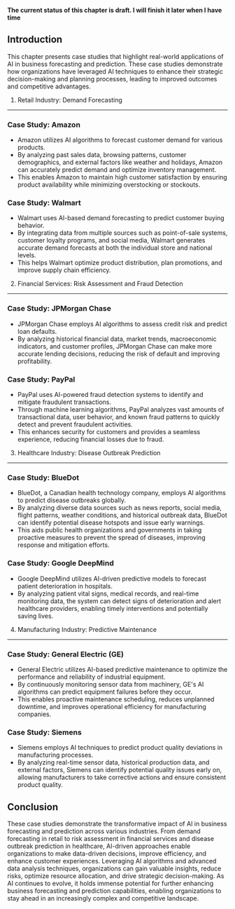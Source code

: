 **The current status of this chapter is draft. I will finish it later when I have time**

Introduction
------------

This chapter presents case studies that highlight real-world applications of AI in business forecasting and prediction. These case studies demonstrate how organizations have leveraged AI techniques to enhance their strategic decision-making and planning processes, leading to improved outcomes and competitive advantages.

1. Retail Industry: Demand Forecasting
--------------------------------------

### Case Study: Amazon

* Amazon utilizes AI algorithms to forecast customer demand for various products.
* By analyzing past sales data, browsing patterns, customer demographics, and external factors like weather and holidays, Amazon can accurately predict demand and optimize inventory management.
* This enables Amazon to maintain high customer satisfaction by ensuring product availability while minimizing overstocking or stockouts.

### Case Study: Walmart

* Walmart uses AI-based demand forecasting to predict customer buying behavior.
* By integrating data from multiple sources such as point-of-sale systems, customer loyalty programs, and social media, Walmart generates accurate demand forecasts at both the individual store and national levels.
* This helps Walmart optimize product distribution, plan promotions, and improve supply chain efficiency.

2. Financial Services: Risk Assessment and Fraud Detection
----------------------------------------------------------

### Case Study: JPMorgan Chase

* JPMorgan Chase employs AI algorithms to assess credit risk and predict loan defaults.
* By analyzing historical financial data, market trends, macroeconomic indicators, and customer profiles, JPMorgan Chase can make more accurate lending decisions, reducing the risk of default and improving profitability.

### Case Study: PayPal

* PayPal uses AI-powered fraud detection systems to identify and mitigate fraudulent transactions.
* Through machine learning algorithms, PayPal analyzes vast amounts of transactional data, user behavior, and known fraud patterns to quickly detect and prevent fraudulent activities.
* This enhances security for customers and provides a seamless experience, reducing financial losses due to fraud.

3. Healthcare Industry: Disease Outbreak Prediction
---------------------------------------------------

### Case Study: BlueDot

* BlueDot, a Canadian health technology company, employs AI algorithms to predict disease outbreaks globally.
* By analyzing diverse data sources such as news reports, social media, flight patterns, weather conditions, and historical outbreak data, BlueDot can identify potential disease hotspots and issue early warnings.
* This aids public health organizations and governments in taking proactive measures to prevent the spread of diseases, improving response and mitigation efforts.

### Case Study: Google DeepMind

* Google DeepMind utilizes AI-driven predictive models to forecast patient deterioration in hospitals.
* By analyzing patient vital signs, medical records, and real-time monitoring data, the system can detect signs of deterioration and alert healthcare providers, enabling timely interventions and potentially saving lives.

4. Manufacturing Industry: Predictive Maintenance
-------------------------------------------------

### Case Study: General Electric (GE)

* General Electric utilizes AI-based predictive maintenance to optimize the performance and reliability of industrial equipment.
* By continuously monitoring sensor data from machinery, GE's AI algorithms can predict equipment failures before they occur.
* This enables proactive maintenance scheduling, reduces unplanned downtime, and improves operational efficiency for manufacturing companies.

### Case Study: Siemens

* Siemens employs AI techniques to predict product quality deviations in manufacturing processes.
* By analyzing real-time sensor data, historical production data, and external factors, Siemens can identify potential quality issues early on, allowing manufacturers to take corrective actions and ensure consistent product quality.

Conclusion
----------

These case studies demonstrate the transformative impact of AI in business forecasting and prediction across various industries. From demand forecasting in retail to risk assessment in financial services and disease outbreak prediction in healthcare, AI-driven approaches enable organizations to make data-driven decisions, improve efficiency, and enhance customer experiences. Leveraging AI algorithms and advanced data analysis techniques, organizations can gain valuable insights, reduce risks, optimize resource allocation, and drive strategic decision-making. As AI continues to evolve, it holds immense potential for further enhancing business forecasting and prediction capabilities, enabling organizations to stay ahead in an increasingly complex and competitive landscape.
